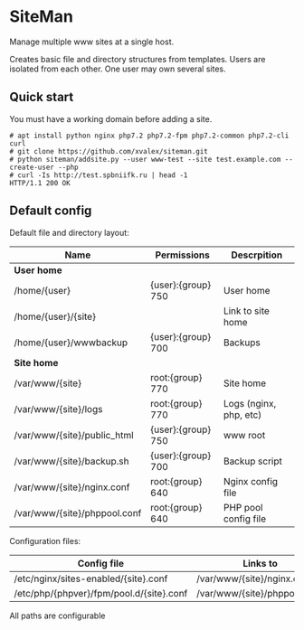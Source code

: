 # SiteMan
Manage multiple www sites at a single host.

Creates basic file and directory structures from templates. Users are isolated from each other. One user may own several sites.

## Quick start

You must have a working domain before adding a site.

```Shell
# apt install python nginx php7.2 php7.2-fpm php7.2-common php7.2-cli curl
# git clone https://github.com/xvalex/siteman.git
# python siteman/addsite.py --user www-test --site test.example.com --create-user --php
# curl -Is http://test.spbniifk.ru | head -1
HTTP/1.1 200 OK
```

## Default config

Default file and directory layout:

| Name                         | Permissions              | Descrpition            |
|------------------------------|--------------------------|------------------------|
| **User home**                |                          |                        |
| /home/{user}                 | {user}:{group} 750       | User home              |
| /home/{user}/{site}          |                          | Link to site home      |
| /home/{user}/wwwbackup       | {user}:{group} 700       | Backups                |
| **Site home**                |                          |                        |
| /var/www/{site}              | root:{group} 770         | Site home              |
| /var/www/{site}/logs         | root:{group} 770         | Logs (nginx, php, etc) |
| /var/www/{site}/public_html  | {user}:{group} 750       | www root               |
| /var/www/{site}/backup.sh    | {user}:{group} 700       | Backup script          |
| /var/www/{site}/nginx.conf   | root:{group} 640         | Nginx config file      |
| /var/www/{site}/phppool.conf | root:{group} 640         | PHP pool config file   |

Configuration files:

| Config file                              | Links to                     |
|------------------------------------------|------------------------------|
| /etc/nginx/sites-enabled/{site}.conf     | /var/www/{site}/nginx.conf   |
| /etc/php/{phpver}/fpm/pool.d/{site}.conf | /var/www/{site}/phppool.conf |

All paths are configurable
